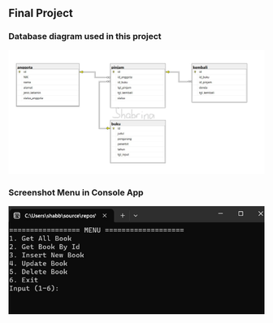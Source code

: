 ## Final Project

### Database diagram used in this project
![diagram](./Images/database_diagram.jpg)

### Screenshot Menu in Console App

![menu console app](./Images/result.jpg)
